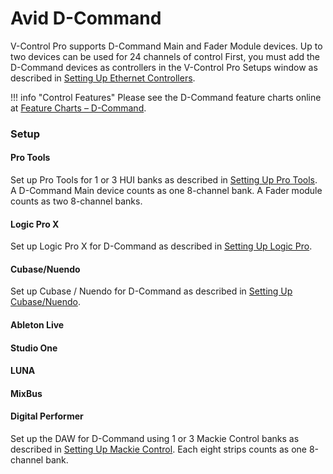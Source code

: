 # Avid D-Command

V-Control Pro supports D-Command Main and Fader Module devices. Up to two devices can be used for 24 channels of control First, you must add the D-Command devices as controllers in the V-Control Pro Setups window as described in [Setting Up Ethernet Controllers](./ethernet-controllers.md).

!!! info "Control Features"
    Please see the D-Command feature charts online at [Feature Charts – D-Command](https://neyrinck.com/help-category/v-control-pro-help/).


### Setup

#### Pro Tools
Set up Pro Tools for 1 or 3 HUI banks as described in [Setting Up Pro Tools](./pro-tools.md). A D-Command Main device counts as one 8-channel bank. A Fader module counts as two 8-channel banks.

#### Logic Pro X
Set up Logic Pro X for D-Command as described in [Setting Up Logic Pro](./logic-pro.md).

#### Cubase/Nuendo
Set up Cubase / Nuendo for D-Command as described in [Setting Up Cubase/Nuendo](./cubase-nuendo.md).

#### Ableton Live
#### Studio One
#### LUNA
#### MixBus
#### Digital Performer
Set up the DAW for D-Command using 1 or 3 Mackie Control banks as described in [Setting Up Mackie Control](./mackie-control.md). Each eight strips counts as one 8-channel bank.


